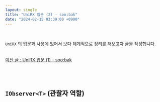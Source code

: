 ```yaml
---
layout: single
title: "UniRX 입문 (2) - soo:bak"
date: "2024-02-15 03:39:00 +0900"
---
```

<br>

`UniRX` 의 입문과 사용에 있어서 보다 체계적으로 정리를 해보고자 글을 작성합니다.<br>
<br>

[이전 글 : UniRX 입문 (1) - soo:bak]()<br>
<br>
<br>
<br>

## `IObserver<T>` (관찰자 역할)

<br>
<br>
<br>
